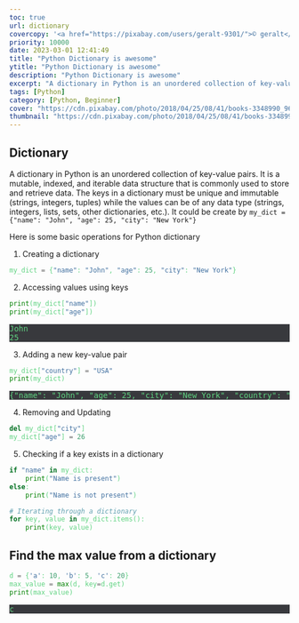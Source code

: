 ```yaml
---
toc: true
url: dictionary
covercopy: '<a href="https://pixabay.com/users/geralt-9301/">© geralt</a>'
priority: 10000
date: 2023-03-01 12:41:49
title: "Python Dictionary is awesome"
ytitle: "Python Dictionary is awesome"
description: "Python Dictionary is awesome"
excerpt: "A dictionary in Python is an unordered collection of key-value pairs. It is a mutable, indexed, and iterable data structure that is commonly used to store and retrieve data. The keys in a dictionary must be unique and immutable (strings, integers, tuples) while the values can be of any data type (strings, integers, lists, sets, other dictionaries, etc.)"
tags: [Python]
category: [Python, Beginner]
cover: "https://cdn.pixabay.com/photo/2018/04/25/08/41/books-3348990_960_720.jpg"
thumbnail: "https://cdn.pixabay.com/photo/2018/04/25/08/41/books-3348990_960_720.jpg"
---
```




## Dictionary


A dictionary in Python is an unordered collection of key-value pairs. It is a mutable, indexed, and iterable data structure that is commonly used to store and retrieve data. The keys in a dictionary must be unique and immutable (strings, integers, tuples) while the values can be of any data type (strings, integers, lists, sets, other dictionaries, etc.). It could be create by `my_dict = {"name": "John", "age": 25, "city": "New York"}`


Here is some basic operations for Python dictionary
1. Creating a dictionary
```python
my_dict = {"name": "John", "age": 25, "city": "New York"}
```
2. Accessing values using keys

```python
print(my_dict["name"]) 
print(my_dict["age"]) 
```
<pre>
John
25
</pre>


3. Adding a new key-value pair

```python
my_dict["country"] = "USA"
print(my_dict)  
```
<pre>
{"name": "John", "age": 25, "city": "New York", "country": "USA"}
</pre>


4. Removing and Updating

```python
del my_dict["city"]
my_dict["age"] = 26
```

5. Checking if a key exists in a dictionary
```python
if "name" in my_dict:
    print("Name is present")
else:
    print("Name is not present")

# Iterating through a dictionary
for key, value in my_dict.items():
    print(key, value)
```

## Find the max value from a dictionary

```python
d = {'a': 10, 'b': 5, 'c': 20}
max_value = max(d, key=d.get)
print(max_value)
```

<pre>
c
</pre>












































































































<style>
pre {
  background-color:#38393d;
  color: #5fd381;
}
</style>
